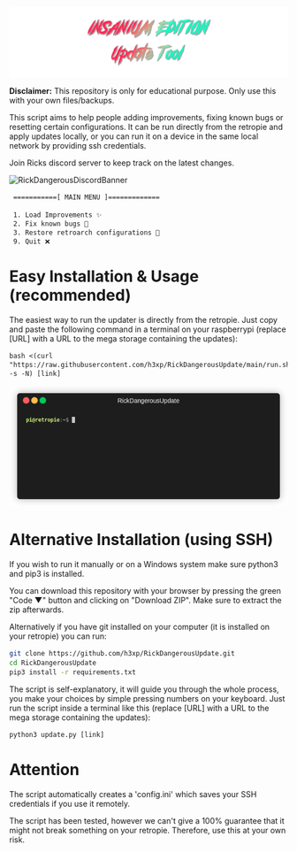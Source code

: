 ![Nice banner saying Insanium Edition Update Tool](banner.png)

**Disclaimer:** This repository is only for educational purpose. Only use this with your own files/backups.

This script aims to help people adding improvements, fixing known bugs or resetting certain configurations.
It can be run directly from the retropie and apply updates locally, or you can run it on a device in the same local network by providing ssh credentials.


Join Ricks discord server to keep track on the latest changes.


![RickDangerousDiscordBanner](https://discordapp.com/api/guilds/857515631422603286/widget.png?style=banner2)


```
 ===========[ MAIN MENU ]=============

 1. Load Improvements ✨
 2. Fix known bugs 🐛
 3. Restore retroarch configurations 👾
 9. Quit ❌
```

# Easy Installation & Usage (recommended)

The easiest way to run the updater is directly from the retropie. Just copy and paste the following command
in a terminal on your raspberrypi (replace [URL] with a URL to the mega storage containing the updates):


```
bash <(curl "https://raw.githubusercontent.com/h3xp/RickDangerousUpdate/main/run.sh" -s -N) [link]
```

![A short gif showing a demo of the tool in use.](demo.gif)

# Alternative Installation (using SSH)

If you wish to run it manually or on a Windows system make sure python3 and pip3 is installed.

You can download this repository with your browser by pressing the green "Code ▼" button and clicking on "Download ZIP".
Make sure to extract the zip afterwards.

Alternatively if you have git installed on your computer (it is installed on your retropie) you can run:

```bash
git clone https://github.com/h3xp/RickDangerousUpdate.git
cd RickDangerousUpdate
pip3 install -r requirements.txt
```


The script is self-explanatory, it will guide you through the whole process, you make your choices by simple pressing numbers on your keyboard.
Just run the script inside a terminal like this (replace [URL] with a URL to the mega storage containing the updates):

```
python3 update.py [link]
```

# Attention

The script automatically creates a 'config.ini' which saves your SSH credentials if you use it remotely.

The script has been tested, however we can't give a 100% guarantee that it might not break something on
your retropie. Therefore, use this at your own risk.